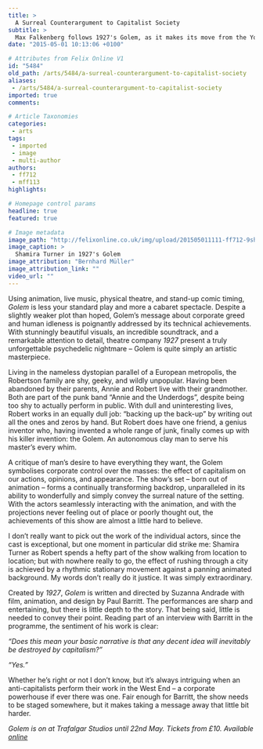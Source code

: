 ```yaml
---
title: >
  A Surreal Counterargument to Capitalist Society
subtitle: >
  Max Falkenberg follows 1927's Golem, as it makes its move from the Young Vic to the West End
date: "2015-05-01 10:13:06 +0100"

# Attributes from Felix Online V1
id: "5484"
old_path: /arts/5484/a-surreal-counterargument-to-capitalist-society
aliases:
 - /arts/5484/a-surreal-counterargument-to-capitalist-society
imported: true
comments:

# Article Taxonomies
categories:
 - arts
tags:
 - imported
 - image
 - multi-author
authors:
 - ff712
 - mff113
highlights:

# Homepage control params
headline: true
featured: true

# Image metadata
image_path: "http://felixonline.co.uk/img/upload/201505011111-ff712-9shamira_turner_in_1927s_golem_at_the_young_vic_9_dec_2014_-_17_jan_2015._photo_by_bernhard_muller._3.jpg"
image_caption: >
  Shamira Turner in 1927's Golem
image_attribution: "Bernhard Müller"
image_attribution_link: ""
video_url: ""
---
```


Using animation, live music, physical theatre, and stand-up comic timing, _Golem_ is less your standard play and more a cabaret spectacle. Despite a slightly weaker plot than hoped, Golem’s message about corporate greed and human idleness is poignantly addressed by its technical achievements. With stunningly beautiful visuals, an incredible soundtrack, and a remarkable attention to detail, theatre company _1927_ present a truly unforgettable psychedelic nightmare – Golem is quite simply an artistic masterpiece.

Living in the nameless dystopian parallel of a European metropolis, the Robertson family are shy, geeky, and wildly unpopular. Having been abandoned by their parents, Annie and Robert live with their grandmother. Both are part of the punk band “Annie and the Underdogs”, despite being too shy to actually perform in public. With dull and uninteresting lives, Robert works in an equally dull job: “backing up the back-up” by writing out all the ones and zeros by hand. But Robert does have one friend, a genius inventor who, having invented a whole range of junk, finally comes up with his killer invention: the Golem. An autonomous clay man to serve his master’s every whim.

A critique of man’s desire to have everything they want, the Golem symbolises corporate control over the masses: the effect of capitalism on our actions, opinions, and appearance. The show’s set – born out of animation – forms a continually transforming backdrop, unparalleled in its ability to wonderfully and simply convey the surreal nature of the setting. With the actors seamlessly interacting with the animation, and with the projections never feeling out of place or poorly thought out, the achievements of this show are almost a little hard to believe.

I don’t really want to pick out the work of the individual actors, since the cast is exceptional, but one moment in particular did strike me: Shamira Turner as Robert spends a hefty part of the show walking from location to location; but with nowhere really to go, the effect of rushing through a city is achieved by a rhythmic stationary movement against a panning animated background. My words don’t really do it justice. It was simply extraordinary.

Created by _1927_, _Golem_ is written and directed by Suzanna Andrade with film, animation, and design by Paul Barritt. The performances are sharp and entertaining, but there is little depth to the story. That being said, little is needed to convey their point. Reading part of an interview with Barritt in the programme, the sentiment of his work is clear:

_“Does this mean your basic narrative is that any decent idea will inevitably be destroyed by capitalism?”_

_“Yes.”_

Whether he’s right or not I don’t know, but it’s always intriguing when an anti-capitalists perform their work in the West End – a corporate powerhouse if ever there was one. Fair enough for Barritt, the show needs to be staged somewhere, but it makes taking a message away that little bit harder.

_Golem is on at Trafalgar Studios until 22nd May. Tickets from £10. Available [online](http://www.youngvic.org/whats-on/golem)_
